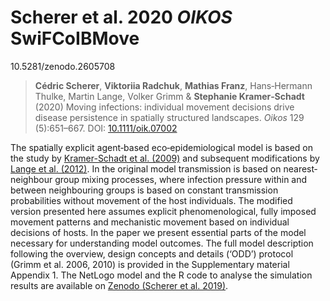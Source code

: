 # Scherer et al. 2020 *OIKOS* SwiFCoIBMove
10.5281/zenodo.2605708

> **Cédric Scherer**, **Viktoriia Radchuk**, **Mathias Franz**, Hans‐Hermann Thulke, Martin Lange, Volker Grimm & **Stephanie Kramer‐Schadt** (2020) Moving infections: individual movement decisions drive disease persistence in spatially structured landscapes. *Oikos* 129 (5):651–667. DOI: [10.1111/oik.07002](https://doi.org/10.1111/oik.07002)

The spatially explicit agent‐based eco‐epidemiological model is based on the study by [Kramer-Schadt et al. (2009)](https://doi.org/10.1111/j.1600-0706.2008.16582.x) and subsequent modifications by [Lange et al. (2012)](https://doi.org/10.1186/1297-9716-43-37). In the original model transmission is based on nearest‐neighbour group mixing processes, where infection pressure within and between neighbouring groups is based on constant transmission probabilities without movement of the host individuals. The modified version presented here assumes explicit phenomenological, fully imposed movement patterns and mechanistic movement based on individual decisions of hosts. In the paper we present essential parts of the model necessary for understanding model outcomes. The full model description following the overview, design concepts and details (‘ODD’) protocol (Grimm et al. 2006, 2010) is provided in the Supplementary material Appendix 1. The NetLogo model and the R code to analyse the simulation results are available on [Zenodo (Scherer et al. 2019)](https://doi.org/10.5281/zenodo.3608109). 
